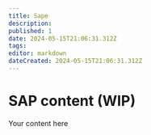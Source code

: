 ```yaml
---
title: Sape
description: 
published: 1
date: 2024-05-15T21:06:31.312Z
tags: 
editor: markdown
dateCreated: 2024-05-15T21:06:31.312Z
---
```


# SAP content (WIP)
Your content here